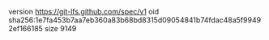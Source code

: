 version https://git-lfs.github.com/spec/v1
oid sha256:1e7fa453b7aa7eb360a83b68bd8315d09054841b74fdac48a5f99492ef166185
size 9149

